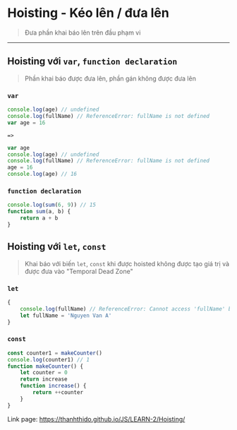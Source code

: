 # Hoisting - Kéo lên / đưa lên

> Đưa phần khai báo lên trên đầu phạm vi

---

## Hoisting với `var`, `function declaration`

> Phần khai báo được đưa lên, phần gán không được đưa lên

### `var`

```js
console.log(age) // undefined
console.log(fullName) // ReferenceError: fullName is not defined
var age = 16
```

    =>

```js
var age
console.log(age) // undefined
console.log(fullName) // ReferenceError: fullName is not defined
age = 16
console.log(age) // 16
```

### `function declaration`

```js
console.log(sum(6, 9)) // 15
function sum(a, b) {
    return a + b
}
```

## Hoisting với `let`, `const`

> Khai báo với biến `let`, `const` khi được hoisted không được tạo giá trị và được đưa vào "Temporal Dead Zone"

### `let`

```js
{
    console.log(fullName) // ReferenceError: Cannot access 'fullName' before initialization
    let fullName = 'Nguyen Van A'
}
```

### `const`

```js
const counter1 = makeCounter()
console.log(counter1) // 1
function makeCounter() {
    let counter = 0
    return increase
    function increase() {
        return ++counter
    }
}
```

Link page: https://thanhthido.github.io/JS/LEARN-2/Hoisting/
